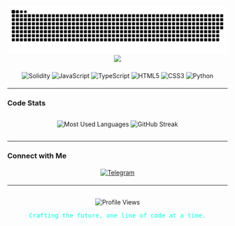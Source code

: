 <div align="center">
  <img src="https://raw.githubusercontent.com/kaitouoim/kaitouoim/output/github-contribution-grid-snake.svg" alt="snake animation" width="700" />
</div>

<div align="center">
  <img src="https://readme-typing-svg.herokuapp.com/?lines=Welcome+to+my+World!;Full-Stack+Developer;Blockchain+Innovator;Code+is+my+Art&font=Fira%20Code&center=true&width=440&height=60&color=00FFDD&vCenter=true" />
</div>

<div align="center" style="margin: 20px 0;">
  <img src="https://img.shields.io/badge/Solidity-363636?style=for-the-badge&logo=solidity&logoColor=white" alt="Solidity" />
  <img src="https://img.shields.io/badge/JavaScript-F7DF1E?style=for-the-badge&logo=javascript&logoColor=black" alt="JavaScript" />
  <img src="https://img.shields.io/badge/TypeScript-3178C6?style=for-the-badge&logo=typescript&logoColor=white" alt="TypeScript" />
  <img src="https://img.shields.io/badge/HTML5-E34F26?style=for-the-badge&logo=html5&logoColor=white" alt="HTML5" />
  <img src="https://img.shields.io/badge/CSS3-1572B6?style=for-the-badge&logo=css3&logoColor=white" alt="CSS3" />
  <img src="https://img.shields.io/badge/Python-3776AB?style=for-the-badge&logo=python&logoColor=white" alt="Python" />
</div>

---

### **Code Stats**
<div align="center" style="margin: 30px 0;">
  <img src="https://github-readme-stats.vercel.app/api/top-langs/?username=kaitouoim&layout=compact&theme=dracula&hide_border=true&bg_color=0D1117&title_color=00FFDD&text_color=FFFFFF" alt="Most Used Languages" style="height: 180px;" />
  <img src="https://github-readme-streak-stats.herokuapp.com/?user=kaitouoim&theme=dracula&hide_border=true&background=0D1117&stroke=00FFDD&ring=00FFDD&fire=FF5555&currStreakLabel=FFFFFF" alt="GitHub Streak" style="height: 180px;" />
</div>

---

### **Connect with Me**
<div align="center" style="margin: 20px 0;">
  <a href="https://t.me/kaitouoim" target="_blank">
    <img src="https://img.shields.io/badge/Telegram-2CA5E0?style=for-the-badge&logo=telegram&logoColor=white" alt="Telegram" />
  </a>
</div>

---

<div align="center" style="margin-top: 30px;">
  <img src="https://komarev.com/ghpvc/?username=kaitouoim&label=Profile%20Views&color=00FFDD&style=flat-square" alt="Profile Views" />
</div>

<div align="center">
  <p style="font-family: 'Fira Code', monospace; color: #00FFDD;">Crafting the future, one line of code at a time.</p>
</div>
